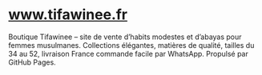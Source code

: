 # www.tifawinee.fr
Boutique Tifawinee – site de vente d’habits modestes et d’abayas pour femmes musulmanes. Collections élégantes, matières de qualité, tailles du 34 au 52, livraison France commande facile par WhatsApp. Propulsé par GitHub Pages.
